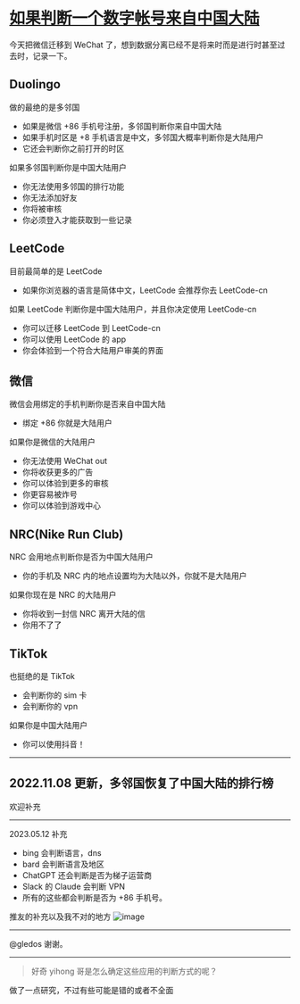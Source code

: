 # [如果判断一个数字帐号来自中国大陆](https://github.com/yihong0618/gitblog/issues/248)

今天把微信迁移到 WeChat 了，想到数据分离已经不是将来时而是进行时甚至过去时，记录一下。

## Duolingo

做的最绝的是多邻国

- 如果是微信 +86 手机号注册，多邻国判断你来自中国大陆
- 如果手机时区是 +8 手机语言是中文，多邻国大概率判断你是大陆用户
- 它还会判断你之前打开的时区

如果多邻国判断你是中国大陆用户

- 你无法使用多邻国的排行功能
- 你无法添加好友
- 你将被审核
- 你必须登入才能获取到一些记录

## LeetCode

目前最简单的是 LeetCode

- 如果你浏览器的语言是简体中文，LeetCode 会推荐你去 LeetCode-cn

如果 LeetCode 判断你是中国大陆用户，并且你决定使用 LeetCode-cn

- 你可以迁移 LeetCode 到 LeetCode-cn
- 你可以使用 LeetCode 的 app
- 你会体验到一个符合大陆用户审美的界面

## 微信

微信会用绑定的手机判断你是否来自中国大陆

- 绑定 +86 你就是大陆用户

如果你是微信的大陆用户

- 你无法使用 WeChat out
- 你将收获更多的广告
- 你可以体验到更多的审核
- 你更容易被炸号
- 你可以体验到游戏中心

## NRC(Nike Run Club)

NRC 会用地点判断你是否为中国大陆用户

- 你的手机及 NRC 内的地点设置均为大陆以外，你就不是大陆用户

如果你现在是 NRC 的大陆用户

- 你将收到一封信 NRC 离开大陆的信
- 你用不了了

## TikTok

也挺绝的是 TikTok

- 会判断你的 sim 卡
- 会判断你的 vpn

如果你是中国大陆用户

- 你可以使用抖音！


---
2022.11.08 更新，多邻国恢复了中国大陆的排行榜
---

欢迎补充

---
2023.05.12 补充

- bing 会判断语言，dns
- bard 会判断语言及地区
- ChatGPT 还会判断是否为梯子运营商
- Slack 的 Claude 会判断 VPN
- 所有的这些都会判断是否为 +86 手机号。

推友的补充以及我不对的地方
![image](https://github.com/yihong0618/gitblog/assets/15976103/b6ea5cd0-0dd9-4dc2-95bb-94e2368b24a6)


---

@gledos 谢谢。


---

> 好奇 yihong 哥是怎么确定这些应用的判断方式的呢？

做了一点研究，不过有些可能是错的或者不全面